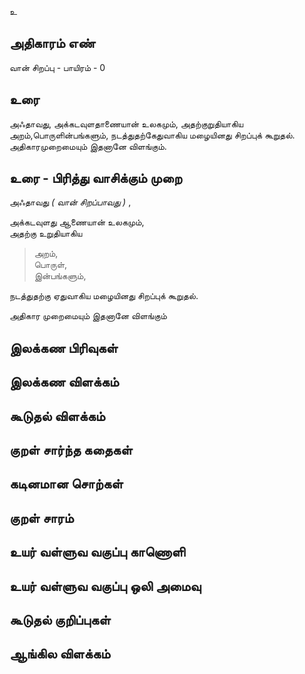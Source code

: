 உ


## அதிகாரம் எண்

வான் சிறப்பு - பாயிரம் - 0


## உரை

அஃதாவது, அக்கடவுளதாணையான் உலகமும், அதற்குறுதியாகிய அறம்,பொருளின்பங்களும், நடத்துதற்கேதுவாகிய மழையினது சிறப்புக் கூறுதல்.
அதிகாரமுறைமையும் இதனானே விளங்கும்.


## உரை - பிரித்து வாசிக்கும் முறை

அஃதாவது _( வான் சிறப்பாவது )_ ,  

அக்கடவுளது ஆணையான் உலகமும்,  
அதற்கு உறுதியாகிய  
>அறம்,  
>பொருள்,  
>இன்பங்களும்,  

நடத்துதற்கு ஏதுவாகிய மழையினது சிறப்புக் கூறுதல்.  

அதிகார முறைமையும் இதனானே விளங்கும்



## இலக்கண பிரிவுகள் 


## இலக்கண விளக்கம்


## கூடுதல் விளக்கம்


## குறள் சார்ந்த கதைகள் 


## கடினமான சொற்கள்


## குறள் சாரம் 


## உயர் வள்ளுவ வகுப்பு காணொளி


## உயர் வள்ளுவ வகுப்பு ஒலி அமைவு 


## கூடுதல் குறிப்புகள்


## ஆங்கில விளக்கம்

